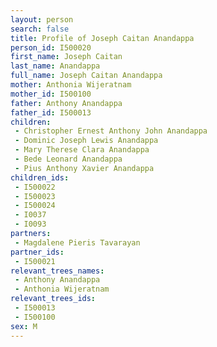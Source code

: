 ```yaml
---
layout: person
search: false
title: Profile of Joseph Caitan Anandappa
person_id: I500020
first_name: Joseph Caitan
last_name: Anandappa
full_name: Joseph Caitan Anandappa
mother: Anthonia Wijeratnam
mother_id: I500100
father: Anthony Anandappa
father_id: I500013
children:
 - Christopher Ernest Anthony John Anandappa
 - Dominic Joseph Lewis Anandappa
 - Mary Therese Clara Anandappa
 - Bede Leonard Anandappa
 - Pius Anthony Xavier Anandappa
children_ids:
 - I500022
 - I500023
 - I500024
 - I0037
 - I0093
partners:
 - Magdalene Pieris Tavarayan
partner_ids:
 - I500021
relevant_trees_names:
 - Anthony Anandappa
 - Anthonia Wijeratnam
relevant_trees_ids:
 - I500013
 - I500100
sex: M
---
```


